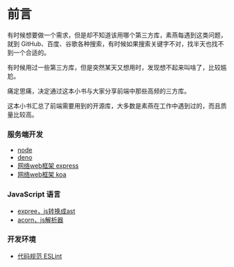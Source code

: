 # 前言

有时候想要做一个需求，但是却不知道该用哪个第三方库，素燕每遇到这类问题，就到 GitHub、百度、谷歌各种搜索，有时候如果搜索关键字不对，找半天也找不到一个合适的。

有时候用过一些第三方库，但是突然某天又想用时，发现想不起来叫啥了，比较尴尬。

痛定思痛，决定通过这本小书与大家分享前端中那些高频的三方库。

这本小书汇总了前端需要用到的开源库，大多数是素燕在工作中遇到过的，而且质量比较高。

### 服务端开发

- [node](https://github.com/nodejs/node)
- [deno](https://github.com/denoland/deno)
- [网络web框架 express](https://github.com/expressjs/express)
- [网络web框架 koa](https://github.com/koajs/koa)

### JavaScript 语言

- [expree，js转换成ast](https://github.com/eslint/espree)
- [acorn，js解析器](https://github.com/acornjs/acorn)

### 开发环境

- [代码规范 ESLint](https://eslint.org/docs/rules/)